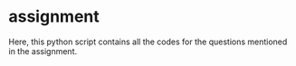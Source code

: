 # assignment
Here, this python script contains all the codes for the questions mentioned in the assignment. 
